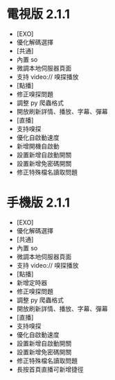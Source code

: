 # 電視版 2.1.1

* [EXO]
* 優化解碼選擇
* [共通]
* 內置 so
* 微調本地伺服器頁面
* 支持 video:// 嗅探播放
* [點播]
* 修正嗅探問題
* 調整 py 爬蟲格式
* 開放刷新詳情、播放、字幕、彈幕
* [直播]
* 支持嗅探
* 優化自啟動速度
* 新增開機自啟動
* 設置新增自啟動開關
* 設置新增免密碼開關
* 修正特殊檔名讀取問題

# 手機版 2.1.1

* [EXO]
* 優化解碼選擇
* [共通]
* 內置 so
* 微調本地伺服器頁面
* 支持 video:// 嗅探播放
* [點播]
* 新增定時器
* 修正嗅探問題
* 調整 py 爬蟲格式
* 開放刷新詳情、播放、字幕、彈幕
* [直播]
* 支持嗅探
* 優化自啟動速度
* 設置新增自啟動開關
* 設置新增免密碼開關
* 修正特殊檔名讀取問題
* 長按首頁直播可新增捷徑
